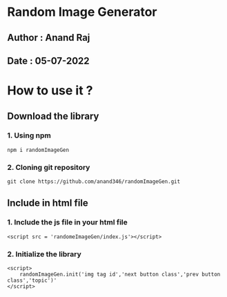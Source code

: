 # Random Image Generator

## Author : Anand Raj

## Date   : 05-07-2022

# How to use it ?

## Download the library

### 1. Using npm
    npm i randomImageGen

### 2. Cloning git repository
    git clone https://github.com/anand346/randomImageGen.git


## Include in html file

### 1. Include the js file in your html file
    <script src = 'randomeImageGen/index.js'></script>

### 2. Initialize the library
    <script>
        randomImageGen.init('img tag id','next button class','prev button class','topic')'
    </script>